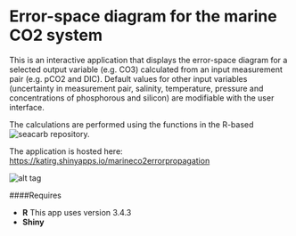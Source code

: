 # Error-space diagram for the marine CO2 system

This is an interactive application that displays the error-space diagram for a selected output variable (e.g. CO3) calculated from an input measurement pair (e.g. pCO2 and DIC). Default values for other input variables (uncertainty in measurement pair, salinity, temperature, pressure and concentrations of phosphorous and silicon) are modifiable with the user interface. 

The calculations are performed using the functions in the R-based ![seacarb](https://github.com/jamesorr/seacarb-git.git) repository.

The application is hosted here:
https://katirg.shinyapps.io/marineco2errorpropagation


![alt tag](https://cloud.githubusercontent.com/assets/1254764/22546203/66d52e78-e93c-11e6-94fd-5d33529ad093.png)

####Requires
* **R** This app uses version 3.4.3
* **Shiny** 